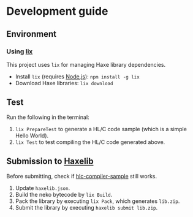 # Development guide

## Environment

### Using [lix](https://github.com/lix-pm/lix.client)

This project uses `lix` for managing Haxe library dependencies.

- Install `lix` (requires [Node.js](https://nodejs.org/ja/)): `npm install -g lix`
- Download Haxe libraries: `lix download`


## Test

Run the following in the terminal:

1. `lix PrepareTest` to generate a HL/C code sample (which is a simple Hello World).
2. `lix Test` to test compiling the HL/C code generated above.


## Submission to [Haxelib](https://lib.haxe.org/)

Before submitting, check if [hlc-compiler-sample](https://github.com/fal-works/hlc-compiler-sample) still works.

1. Update `haxelib.json`.
2. Build the neko bytecode by `lix Build`.
3. Pack the library by executing `lix Pack`, which generates `lib.zip`.
4. Submit the library by executing `haxelib submit lib.zip`.
